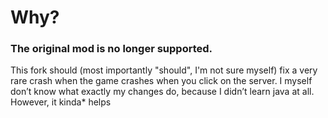 # Why?
### The original mod is no longer supported.

This fork should (most importantly "should", I'm not sure myself) fix a very rare crash when the game crashes when you click on the server.
I myself don’t know what exactly my changes do, because I didn’t learn java at all. However, it kinda* helps
